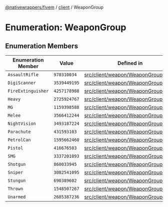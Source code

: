 [@nativewrappers/fivem](../../README.md) / [client](../README.md) / WeaponGroup

# Enumeration: WeaponGroup

## Enumeration Members

| Enumeration Member | Value | Defined in |
| ------ | ------ | ------ |
| `AssaultRifle` | `970310034` | [src/client/weapon/WeaponGroup.ts:6](https://github.com/nativewrappers/fivem/blob/5ebb4b78605d0cb7cf468eefa811c3a586dedc74/src/client/weapon/WeaponGroup.ts#L6) |
| `DigiScanner` | `3539449195` | [src/client/weapon/WeaponGroup.ts:7](https://github.com/nativewrappers/fivem/blob/5ebb4b78605d0cb7cf468eefa811c3a586dedc74/src/client/weapon/WeaponGroup.ts#L7) |
| `FireExtinguisher` | `4257178988` | [src/client/weapon/WeaponGroup.ts:8](https://github.com/nativewrappers/fivem/blob/5ebb4b78605d0cb7cf468eefa811c3a586dedc74/src/client/weapon/WeaponGroup.ts#L8) |
| `Heavy` | `2725924767` | [src/client/weapon/WeaponGroup.ts:15](https://github.com/nativewrappers/fivem/blob/5ebb4b78605d0cb7cf468eefa811c3a586dedc74/src/client/weapon/WeaponGroup.ts#L15) |
| `MG` | `1159398588` | [src/client/weapon/WeaponGroup.ts:9](https://github.com/nativewrappers/fivem/blob/5ebb4b78605d0cb7cf468eefa811c3a586dedc74/src/client/weapon/WeaponGroup.ts#L9) |
| `Melee` | `3566412244` | [src/client/weapon/WeaponGroup.ts:3](https://github.com/nativewrappers/fivem/blob/5ebb4b78605d0cb7cf468eefa811c3a586dedc74/src/client/weapon/WeaponGroup.ts#L3) |
| `NightVision` | `3493187224` | [src/client/weapon/WeaponGroup.ts:10](https://github.com/nativewrappers/fivem/blob/5ebb4b78605d0cb7cf468eefa811c3a586dedc74/src/client/weapon/WeaponGroup.ts#L10) |
| `Parachute` | `431593103` | [src/client/weapon/WeaponGroup.ts:11](https://github.com/nativewrappers/fivem/blob/5ebb4b78605d0cb7cf468eefa811c3a586dedc74/src/client/weapon/WeaponGroup.ts#L11) |
| `PetrolCan` | `1595662460` | [src/client/weapon/WeaponGroup.ts:17](https://github.com/nativewrappers/fivem/blob/5ebb4b78605d0cb7cf468eefa811c3a586dedc74/src/client/weapon/WeaponGroup.ts#L17) |
| `Pistol` | `416676503` | [src/client/weapon/WeaponGroup.ts:4](https://github.com/nativewrappers/fivem/blob/5ebb4b78605d0cb7cf468eefa811c3a586dedc74/src/client/weapon/WeaponGroup.ts#L4) |
| `SMG` | `3337201093` | [src/client/weapon/WeaponGroup.ts:5](https://github.com/nativewrappers/fivem/blob/5ebb4b78605d0cb7cf468eefa811c3a586dedc74/src/client/weapon/WeaponGroup.ts#L5) |
| `Shotgun` | `860033945` | [src/client/weapon/WeaponGroup.ts:12](https://github.com/nativewrappers/fivem/blob/5ebb4b78605d0cb7cf468eefa811c3a586dedc74/src/client/weapon/WeaponGroup.ts#L12) |
| `Sniper` | `3082541095` | [src/client/weapon/WeaponGroup.ts:13](https://github.com/nativewrappers/fivem/blob/5ebb4b78605d0cb7cf468eefa811c3a586dedc74/src/client/weapon/WeaponGroup.ts#L13) |
| `Stungun` | `690389602` | [src/client/weapon/WeaponGroup.ts:14](https://github.com/nativewrappers/fivem/blob/5ebb4b78605d0cb7cf468eefa811c3a586dedc74/src/client/weapon/WeaponGroup.ts#L14) |
| `Thrown` | `1548507267` | [src/client/weapon/WeaponGroup.ts:16](https://github.com/nativewrappers/fivem/blob/5ebb4b78605d0cb7cf468eefa811c3a586dedc74/src/client/weapon/WeaponGroup.ts#L16) |
| `Unarmed` | `2685387236` | [src/client/weapon/WeaponGroup.ts:2](https://github.com/nativewrappers/fivem/blob/5ebb4b78605d0cb7cf468eefa811c3a586dedc74/src/client/weapon/WeaponGroup.ts#L2) |
